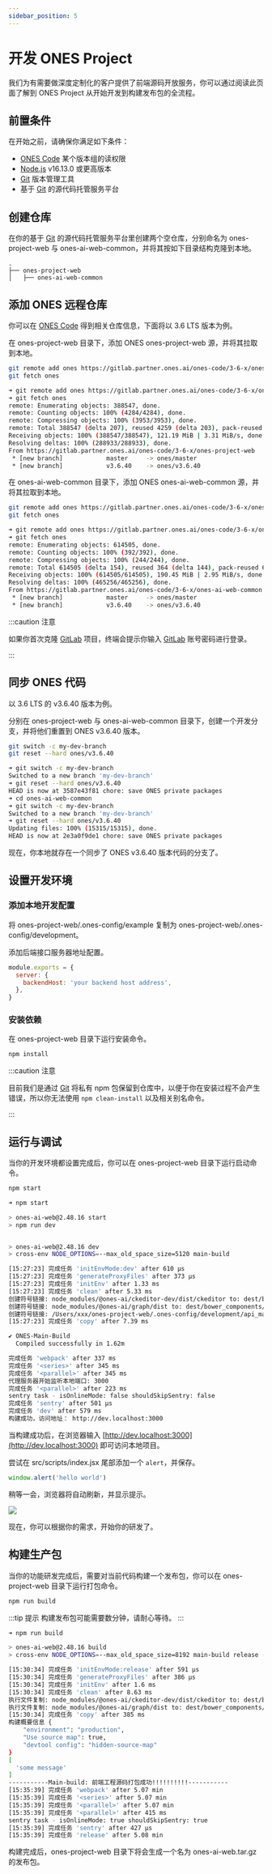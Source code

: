 ```yaml
---
sidebar_position: 5
---
```


# 开发 ONES Project

我们为有需要做深度定制化的客户提供了前端源码开放服务，你可以通过阅读此页面了解到 ONES Project 从开始开发到构建发布包的全流程。

## 前置条件

在开始之前，请确保你满足如下条件：

- [ONES Code](https://gitlab.partner.ones.ai/ones-code) 某个版本组的读权限
- [Node.js](https://nodejs.org/) v16.13.0 或更高版本
- [Git](https://git-scm.com/) 版本管理工具
- 基于 [Git](https://git-scm.com/) 的源代码托管服务平台

## 创建仓库

在你的基于 [Git](https://git-scm.com/) 的源代码托管服务平台里创建两个空仓库，分别命名为 ones-project-web 与 ones-ai-web-common，并将其按如下目录结构克隆到本地。

```
.
├── ones-project-web
│   ├── ones-ai-web-common
```

## 添加 ONES 远程仓库

你可以在 [ONES Code](https://gitlab.partner.ones.ai/ones-code) 得到相关仓库信息，下面将以 3.6 LTS 版本为例。

在 ones-project-web 目录下，添加 ONES ones-project-web 源，并将其拉取到本地。

```bash
git remote add ones https://gitlab.partner.ones.ai/ones-code/3-6-x/ones-project-web.git
git fetch ones
```

```bash
➜ git remote add ones https://gitlab.partner.ones.ai/ones-code/3-6-x/ones-project-web.git
➜ git fetch ones
remote: Enumerating objects: 388547, done.
remote: Counting objects: 100% (4284/4284), done.
remote: Compressing objects: 100% (3953/3953), done.
remote: Total 388547 (delta 207), reused 4259 (delta 203), pack-reused 384263
Receiving objects: 100% (388547/388547), 121.19 MiB | 3.31 MiB/s, done.
Resolving deltas: 100% (288933/288933), done.
From https://gitlab.partner.ones.ai/ones-code/3-6-x/ones-project-web
 * [new branch]            master     -> ones/master
 * [new branch]            v3.6.40    -> ones/v3.6.40
```

在 ones-ai-web-common 目录下，添加 ONES ones-ai-web-common 源，并将其拉取到本地。

```bash
git remote add ones https://gitlab.partner.ones.ai/ones-code/3-6-x/ones-ai-web-common.git
git fetch ones
```

```bash
➜ git remote add ones https://gitlab.partner.ones.ai/ones-code/3-6-x/ones-ai-web-common.git
➜ git fetch ones
remote: Enumerating objects: 614505, done.
remote: Counting objects: 100% (392/392), done.
remote: Compressing objects: 100% (244/244), done.
remote: Total 614505 (delta 154), reused 364 (delta 144), pack-reused 614113
Receiving objects: 100% (614505/614505), 190.45 MiB | 2.95 MiB/s, done.
Resolving deltas: 100% (465256/465256), done.
From https://gitlab.partner.ones.ai/ones-code/3-6-x/ones-ai-web-common
 * [new branch]            master     -> ones/master
 * [new branch]            v3.6.40    -> ones/v3.6.40
```

:::caution 注意

如果你首次克隆 [GitLab](https://gitlab.partner.ones.ai) 项目，终端会提示你输入 [GitLab](https://gitlab.partner.ones.ai) 账号密码进行登录。

:::

## 同步 ONES 代码

以 3.6 LTS 的 v3.6.40 版本为例。

分别在 ones-project-web 与 ones-ai-web-common 目录下，创建一个开发分支，并将他们重置到 ONES v3.6.40 版本。

```bash
git switch -c my-dev-branch
git reset --hard ones/v3.6.40
```

```bash
➜ git switch -c my-dev-branch
Switched to a new branch 'my-dev-branch'
➜ git reset --hard ones/v3.6.40
HEAD is now at 3587e43f81 chore: save ONES private packages
➜ cd ones-ai-web-common
➜ git switch -c my-dev-branch
Switched to a new branch 'my-dev-branch'
➜ git reset --hard ones/v3.6.40
Updating files: 100% (15315/15315), done.
HEAD is now at 2e3a0f9de1 chore: save ONES private packages
```

现在，你本地就存在一个同步了 ONES v3.6.40 版本代码的分支了。

## 设置开发环境

### 添加本地开发配置

将 ones-project-web/.ones-config/example 复制为 ones-project-web/.ones-config/development。

添加后端接口服务器地址配置。

```javascript title="ones-project-web/.ones-config/development/index.js"
module.exports = {
  server: {
    backendHost: 'your backend host address',
  },
}
```

### 安装依赖

在 ones-project-web 目录下运行安装命令。

```bash
npm install
```

:::caution 注意

目前我们是通过 [Git](https://git-scm.com/) 将私有 npm 包保留到仓库中，以便于你在安装过程不会产生错误，所以你无法使用 `npm clean-install` 以及相关别名命令。

:::

## 运行与调试

当你的开发环境都设置完成后，你可以在 ones-project-web 目录下运行启动命令。

```bash
npm start
```

```bash
➜ npm start

> ones-ai-web@2.48.16 start
> npm run dev


> ones-ai-web@2.48.16 dev
> cross-env NODE_OPTIONS=--max_old_space_size=5120 main-build

[15:27:23] 完成任务 'initEnvMode:dev' after 610 μs
[15:27:23] 完成任务 'generateProxyFiles' after 373 μs
[15:27:23] 完成任务 'initEnv' after 1.33 ms
[15:27:23] 完成任务 'clean' after 5.33 ms
创建符号链接: node_modules/@ones-ai/ckeditor-dev/dist/ckeditor to: dest/bower_components/ckeditor
创建符号链接: node_modules/@ones-ai/graph/dist to: dest/bower_components/graph
创建符号链接: /Users/xxx/ones-project-web/.ones-config/development/api_mapping.json to: dest/api_mapping.json
[15:27:23] 完成任务 'copy' after 7.39 ms

✔ ONES-Main-Build
  Compiled successfully in 1.62m

完成任务 'webpack' after 337 ms
完成任务 '<series>' after 345 ms
完成任务 '<parallel>' after 345 ms
代理服务器开始监听本地端口: 3000
完成任务 '<parallel>' after 223 ms
sentry task - isOnlineMode: false shouldSkipSentry: false
完成任务 'sentry' after 501 μs
完成任务 'dev' after 579 ms
构建成功，访问地址： http://dev.localhost:3000
```

当构建成功后，在浏览器输入 [http://dev.localhost:3000](http://dev.localhost:3000) 即可访问本地项目。

尝试在 src/scripts/index.jsx 尾部添加一个 `alert`，并保存。

```jsx title="src/scripts/index.jsx"
window.alert('hello world')
```

稍等一会，浏览器将自动刷新，并显示提示。

![](../guide/images/add%20alert.png)

现在，你可以根据你的需求，开始你的研发了。

## 构建生产包

当你的功能研发完成后，需要对当前代码构建一个发布包，你可以在 ones-project-web 目录下运行打包命令。

```bash
npm run build
```

:::tip 提示
构建发布包可能需要数分钟，请耐心等待。
:::

```bash
➜ npm run build

> ones-ai-web@2.48.16 build
> cross-env NODE_OPTIONS=--max_old_space_size=8192 main-build release --skipSentry=true && tar -czf ones-ai-web.tar.gz -C dest .

[15:30:34] 完成任务 'initEnvMode:release' after 591 μs
[15:30:34] 完成任务 'generateProxyFiles' after 386 μs
[15:30:34] 完成任务 'initEnv' after 1.6 ms
[15:30:34] 完成任务 'clean' after 8.63 ms
执行文件复制: node_modules/@ones-ai/ckeditor-dev/dist/ckeditor to: dest/bower_components/ckeditor
执行文件复制: node_modules/@ones-ai/graph/dist to: dest/bower_components/graph
[15:30:34] 完成任务 'copy' after 385 ms
构建概要信息 {
    "environment": "production",
    "Use source map": true,
    "devtool config": "hidden-source-map"
}
[
  'some message'
]
-----------Main-build: 前端工程源码打包成功!!!!!!!!!!-----------
[15:35:39] 完成任务 'webpack' after 5.07 min
[15:35:39] 完成任务 '<series>' after 5.07 min
[15:35:39] 完成任务 '<parallel>' after 5.07 min
[15:35:39] 完成任务 '<parallel>' after 415 ms
sentry task - isOnlineMode: true shouldSkipSentry: true
[15:35:39] 完成任务 'sentry' after 427 μs
[15:35:39] 完成任务 'release' after 5.08 min
```

构建完成后，ones-project-web 目录下将会生成一个名为 ones-ai-web.tar.gz 的发布包。
